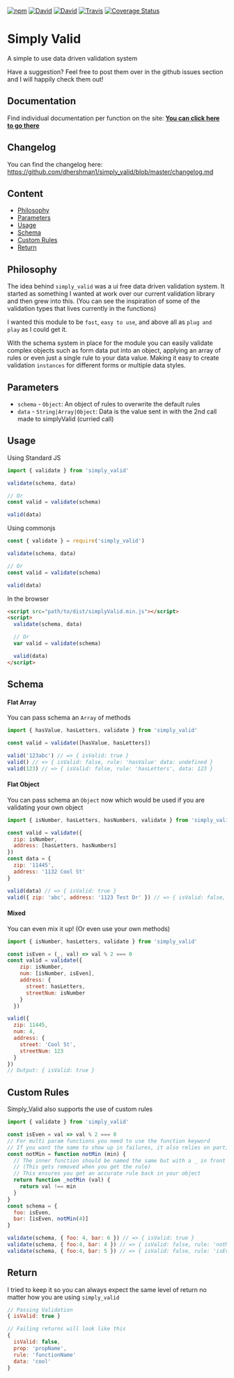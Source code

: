 [![npm](https://img.shields.io/npm/v/simply_valid.svg?style=flat-square)](https://www.npmjs.com/package/simply_valid)
[![David](https://img.shields.io/david/dhershman1/simply_valid.svg?style=flat-square)](https://david-dm.org/dhershman1/simply_valid)
[![David](https://img.shields.io/david/dev/dhershman1/simply_valid.svg?style=flat-square)](https://david-dm.org/dhershman1/simply_valid?type=dev)
[![Travis](https://img.shields.io/travis/dhershman1/simply_valid.svg?style=flat-square)](https://travis-ci.org/dhershman1/simply_valid)
[![Coverage Status](https://img.shields.io/coveralls/github/dhershman1/simply_valid.svg?style=flat-square)](https://coveralls.io/github/dhershman1/simply_valid?branch=master)

# Simply Valid

A simple to use data driven validation system

Have a suggestion? Feel free to post them over in the github issues section and I will happily check them out!

## Documentation

Find individual documentation per function on the site: **[You can click here to go there](https://www.dusty.codes/documentation/simply_valid)**

## Changelog

You can find the changelog here: https://github.com/dhershman1/simply_valid/blob/master/changelog.md

## Content
* [Philosophy](#philosophy)
* [Parameters](#parameters)
* [Usage](#usage)
* [Schema](#schema)
* [Custom Rules](#custom-rules)
* [Return](#return)

## Philosophy

The idea behind `simply_valid` was a ui free data driven validation system. It started as something I wanted at work over our current validation library and then grew into this. (You can see the inspiration of some of the validation types that lives currently in the functions)

I wanted this module to be `fast`, `easy to use`, and above all as `plug and play` as I could get it.

With the schema system in place for the module you can easily validate complex objects such as form data put into an object, applying an array of rules or even just a single rule to your data value. Making it easy to create validation `instances` for different forms or multiple data styles.

## Parameters

- `schema` - `Object`: An object of rules to overwrite the default rules
- `data` - `String|Array|Object`: Data is the value sent in with the 2nd call made to simplyValid (curried call)

## Usage

Using Standard JS
```js
import { validate } from 'simply_valid'

validate(schema, data)

// Or
const valid = validate(schema)

valid(data)
```

Using commonjs
```js
const { validate } = require('simply_valid')

validate(schema, data)

// Or
const valid = validate(schema)

valid(data)
```

In the browser
```html
<script src="path/to/dist/simplyValid.min.js"></script>
<script>
  validate(schema, data)

  // Or
  var valid = validate(schema)

  valid(data)
</script>
```

## Schema

#### Flat Array

You can pass schema an `Array` of methods
```js
import { hasValue, hasLetters, validate } from 'simply_valid'

const valid = validate([hasValue, hasLetters])

valid('123abc') // => { isValid: true }
valid() // => { isValid: false, rule: 'hasValue' data: undefined }
valid(123) // => { isValid: false, rule: 'hasLetters', data: 123 }
```

#### Flat Object

You can pass schema an `Object` now which would be used if you are validating your own object
```js
import { isNumber, hasLetters, hasNumbers, validate } from 'simply_valid'

const valid = validate({
  zip: isNumber,
  address: [hasLetters, hasNumbers]
})
const data = {
  zip: '11445',
  address: '1132 Cool St'
}

valid(data) // => { isValid: true }
valid({ zip: 'abc', address: '1123 Test Dr' }) // => { isValid: false, prop: 'zip', rule: 'isNumber', data: 'abc' }
```

#### Mixed

You can even mix it up! (Or even use your own methods)
```js
import { isNumber, hasLetters, validate } from 'simply_valid'

const isEven = (_, val) => val % 2 === 0
const valid = validate({
    zip: isNumber,
    num: [isNumber, isEven],
    address: {
      street: hasLetters,
      streetNum: isNumber
    }
  })

valid({
  zip: 11445,
  num: 4,
  address: {
    street: 'Cool St',
    streetNum: 123
  }
})
// Output: { isValid: true }

```

## Custom Rules

Simply_Valid also supports the use of custom rules
```js
import { validate } from 'simply_valid'

const isEven = val => val % 2 === 0
// For multi param functions you need to use the function keyword
// If you want the name to show up in failures, it also relies on partial execution
const notMin = function notMin (min) {
  // The inner function should be named the same but with a _ in front of it
  // (This gets removed when you get the rule)
  // This ensures you get an accurate rule back in your object
  return function _notMin (val) {
    return val !== min
  }
}
const schema = {
  foo: isEven,
  bar: [isEven, notMin(4)]
}

validate(schema, { foo: 4, bar: 6 }) // => { isValid: true }
validate(schema, { foo:4, bar: 4 }) // => { isValid: false, rule: 'notMin', data: 4 }
validate(schema, { foo:4, bar: 5 }) // => { isValid: false, rule: 'isEven', data: 5 }
```

## Return

I tried to keep it so you can always expect the same level of return no matter how you are using `simply_valid`

```js
// Passing Validation
{ isValid: true }

// Failing returns will look like this
{
  isValid: false,
  prop: 'propName',
  rule: 'functionName'
  data: 'cool'
}
```
